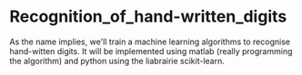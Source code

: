 # Recognition_of_hand-written_digits
As the name implies, we'll train a machine learning algorithms to recognise hand-witten digits. It will be implemented using matlab (really programming the algorithm) and python using the liabrairie scikit-learn.
